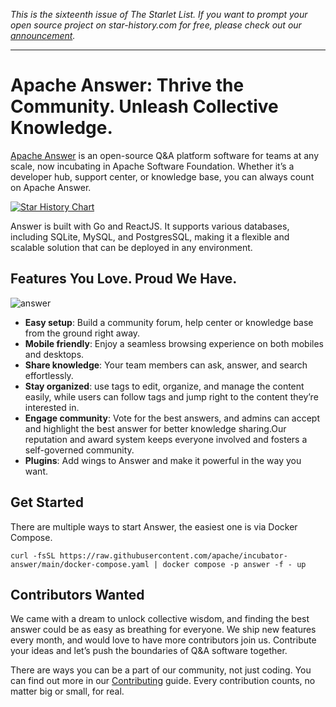 *This is the sixteenth issue of The Starlet List. If you want to prompt your open source project on star-history.com for free, please check out our [announcement](/blog/list-your-open-source-project).*

---

# Apache Answer: Thrive the Community. Unleash Collective Knowledge.

[Apache Answer](https://answer.apache.org/) is an open-source Q&A platform software for teams at any scale, now incubating in Apache Software Foundation. Whether it’s a developer hub, support center, or knowledge base, you can always count on Apache Answer. 

[![Star History Chart](https://api.star-history.com/svg?repos=apache/incubator-answer&type=Date)](https://star-history.com/#apache/incubator-answer&Date)

Answer is built with Go and ReactJS. It supports various databases, including SQLite, MySQL, and PostgresSQL, making it a flexible and scalable solution that can be deployed in any environment.

## Features You Love. Proud We Have.

![answer](/blog/assets/answer/answer.webp)

- **Easy setup**: Build a community forum, help center or knowledge base from the ground right away.
- **Mobile friendly**: Enjoy a seamless browsing experience on both mobiles and desktops.
- **Share knowledge**: Your team members can ask, answer, and search effortlessly.
- **Stay organized**: use tags to edit, organize, and manage the content easily, while users can follow tags and jump right to the content they’re interested in.
- **Engage community**: Vote for the best answers, and admins can accept and highlight the best answer for better knowledge sharing.Our reputation and award system keeps everyone involved and fosters a self-governed community.
- **Plugins**: Add wings to Answer and make it powerful in the way you want.

## Get Started

There are multiple ways to start Answer, the easiest one is via Docker Compose.

```
curl -fsSL https://raw.githubusercontent.com/apache/incubator-answer/main/docker-compose.yaml | docker compose -p answer -f - up
```

## Contributors Wanted

We came with a dream to unlock collective wisdom, and finding the best answer could be as easy as breathing for everyone. We ship new features every month, and would love to have more contributors join us. Contribute your ideas and let’s push the boundaries of Q&A software together.

There are ways you can be a part of our community, not just coding. You can find out more in our [Contributing](https://answer.apache.org/community/contributing) guide. Every contribution counts, no matter big or small, for real.